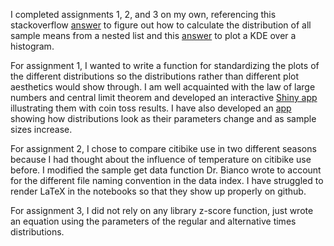 I completed assignments 1, 2, and 3 on my own, referencing this stackoverflow 
[answer](https://stackoverflow.com/questions/11963711/what-is-the-most-efficient-way-to-search-nested-lists-in-python#11963810)
to figure out how to calculate the distribution of all sample means from a nested list and this 
[answer](https://stackoverflow.com/questions/46889189/plot-a-density-function-above-a-histogram) to plot a KDE over a histogram.

For assignment 1, I wanted to write a function for standardizing the plots of the different distributions so the distributions rather than
different plot aesthetics would show through. I am well acquainted with the law of large numbers and central limit theorem and developed 
an interactive [Shiny app](https://ukacz.shinyapps.io/asymptotics) illustrating them with coin toss results. I have also developed an [app](https://ukacz.shinyapps.io/distributions) showing how distributions look as their parameters change and as sample sizes increase.

For assignment 2, I chose to compare citibike use in two different seasons because I had thought about the influence of temperature on citibike use before. 
I modified the sample get data function Dr. Bianco wrote to account for the different file naming convention in the data index. 
I have struggled to render LaTeX in the notebooks so that they show up properly on github.

For assignment 3, I did not rely on any library z-score function, just wrote an equation using the parameters of the regular and alternative times distributions.
